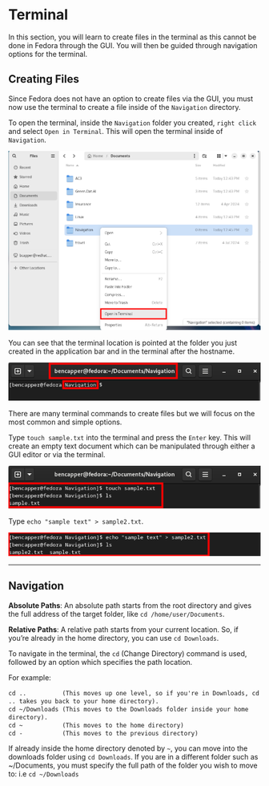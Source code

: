 # Terminal

In this section, you will learn to create files in the terminal as this cannot be done in Fedora through the GUI. You will then be guided through navigation options for the terminal.

## Creating Files

Since Fedora does not have an option to create files via the GUI, you must now use the terminal to create a file inside of the `Navigation` directory.

To open the terminal, inside the `Navigation` folder you created, `right click` and select `Open in Terminal`. This will open the terminal inside of `Navigation`.

![Open in Terminal](img/6.png)

You can see that the terminal location is pointed at the folder you just created in the application bar and in the terminal after the hostname.

![Location](img/7.png)

There are many terminal commands to create files but we will focus on the most common and simple options.

Type `touch sample.txt` into the terminal and press the `Enter` key. This will create an empty text document which can be manipulated through either a GUI editor or via the terminal.

![Create a File with Touch](img/8.png)

Type `echo "sample text" > sample2.txt`.

![Create a File with Echo](img/9.png)

---

## Navigation

**Absolute Paths**: An absolute path starts from the root directory and gives the full address of the target folder, like `cd /home/user/Documents`.

**Relative Paths**: A relative path starts from your current location. So, if you’re already in the home directory, you can use `cd Downloads`.

To navigate in the terminal, the `cd` (Change Directory) command is used, followed by an option which specifies the path location. 

For example:

```
cd ..          (This moves up one level, so if you're in Downloads, cd .. takes you back to your home directory).
cd ~/Downloads (This moves to the Downloads folder inside your home directory).
cd ~           (This moves to the home directory)
cd -           (This moves to the previous directory)
```

If already inside the home directory denoted by `~`, you can move into the downloads folder using `cd Downloads`. 
If you are in a different folder such as ~/Documents, you must specify the full path of the folder you wish to move to: i.e `cd ~/Downloads`
